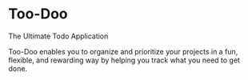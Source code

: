 # Too-Doo

The Ultimate Todo Application

Too-Doo enables you to organize and prioritize your projects in a fun, flexible, and rewarding way by helping you track what you need to get done.
